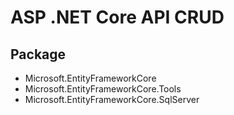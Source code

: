 # ASP .NET Core API CRUD 

## Package 
 - Microsoft.EntityFrameworkCore
 - Microsoft.EntityFrameworkCore.Tools
 - Microsoft.EntityFrameworkCore.SqlServer


